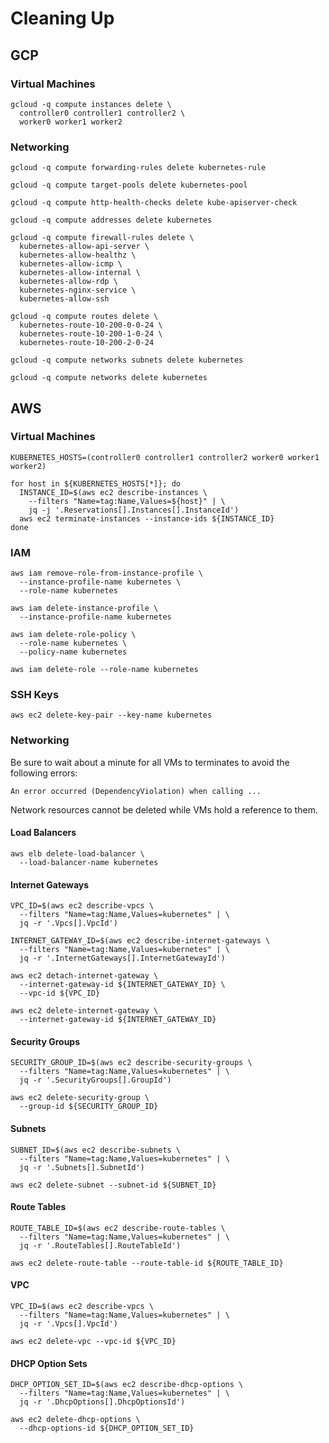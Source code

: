 # Cleaning Up

## GCP

### Virtual Machines

```
gcloud -q compute instances delete \
  controller0 controller1 controller2 \
  worker0 worker1 worker2
```

### Networking

```
gcloud -q compute forwarding-rules delete kubernetes-rule
```

```
gcloud -q compute target-pools delete kubernetes-pool
```

```
gcloud -q compute http-health-checks delete kube-apiserver-check
```

```
gcloud -q compute addresses delete kubernetes
```


```
gcloud -q compute firewall-rules delete \
  kubernetes-allow-api-server \
  kubernetes-allow-healthz \
  kubernetes-allow-icmp \
  kubernetes-allow-internal \
  kubernetes-allow-rdp \
  kubernetes-nginx-service \
  kubernetes-allow-ssh
```

```
gcloud -q compute routes delete \
  kubernetes-route-10-200-0-0-24 \
  kubernetes-route-10-200-1-0-24 \
  kubernetes-route-10-200-2-0-24
```

```
gcloud -q compute networks subnets delete kubernetes
```

```
gcloud -q compute networks delete kubernetes
```


## AWS

### Virtual Machines

```
KUBERNETES_HOSTS=(controller0 controller1 controller2 worker0 worker1 worker2)
```

```
for host in ${KUBERNETES_HOSTS[*]}; do
  INSTANCE_ID=$(aws ec2 describe-instances \
    --filters "Name=tag:Name,Values=${host}" | \
    jq -j '.Reservations[].Instances[].InstanceId')
  aws ec2 terminate-instances --instance-ids ${INSTANCE_ID}
done
```

### IAM

```
aws iam remove-role-from-instance-profile \
  --instance-profile-name kubernetes \
  --role-name kubernetes
```

```
aws iam delete-instance-profile \
  --instance-profile-name kubernetes
```

```
aws iam delete-role-policy \
  --role-name kubernetes \
  --policy-name kubernetes
```

```
aws iam delete-role --role-name kubernetes
```

### SSH Keys

```
aws ec2 delete-key-pair --key-name kubernetes
```

### Networking

Be sure to wait about a minute for all VMs to terminates to avoid the following errors:

```
An error occurred (DependencyViolation) when calling ...
```

Network resources cannot be deleted while VMs hold a reference to them.

#### Load Balancers

```
aws elb delete-load-balancer \
  --load-balancer-name kubernetes
```

#### Internet Gateways

```
VPC_ID=$(aws ec2 describe-vpcs \
  --filters "Name=tag:Name,Values=kubernetes" | \
  jq -r '.Vpcs[].VpcId')
```

```
INTERNET_GATEWAY_ID=$(aws ec2 describe-internet-gateways \
  --filters "Name=tag:Name,Values=kubernetes" | \
  jq -r '.InternetGateways[].InternetGatewayId')
```

```
aws ec2 detach-internet-gateway \
  --internet-gateway-id ${INTERNET_GATEWAY_ID} \
  --vpc-id ${VPC_ID}
```

```
aws ec2 delete-internet-gateway \
  --internet-gateway-id ${INTERNET_GATEWAY_ID}
```

#### Security Groups

```
SECURITY_GROUP_ID=$(aws ec2 describe-security-groups \
  --filters "Name=tag:Name,Values=kubernetes" | \
  jq -r '.SecurityGroups[].GroupId')
```

```
aws ec2 delete-security-group \
  --group-id ${SECURITY_GROUP_ID}
```

#### Subnets

```
SUBNET_ID=$(aws ec2 describe-subnets \
  --filters "Name=tag:Name,Values=kubernetes" | \
  jq -r '.Subnets[].SubnetId')
```

```
aws ec2 delete-subnet --subnet-id ${SUBNET_ID}
```

#### Route Tables

```
ROUTE_TABLE_ID=$(aws ec2 describe-route-tables \
  --filters "Name=tag:Name,Values=kubernetes" | \
  jq -r '.RouteTables[].RouteTableId')
```

```
aws ec2 delete-route-table --route-table-id ${ROUTE_TABLE_ID}
```

#### VPC

```
VPC_ID=$(aws ec2 describe-vpcs \
  --filters "Name=tag:Name,Values=kubernetes" | \
  jq -r '.Vpcs[].VpcId')
```

```
aws ec2 delete-vpc --vpc-id ${VPC_ID}
```

#### DHCP Option Sets

```
DHCP_OPTION_SET_ID=$(aws ec2 describe-dhcp-options \
  --filters "Name=tag:Name,Values=kubernetes" | \
  jq -r '.DhcpOptions[].DhcpOptionsId')
```

```
aws ec2 delete-dhcp-options \
  --dhcp-options-id ${DHCP_OPTION_SET_ID}
```
